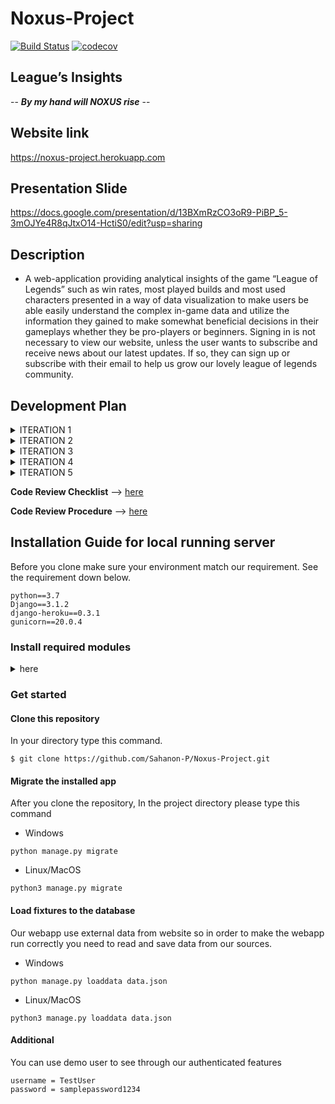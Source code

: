 # Noxus-Project
[![Build Status](https://travis-ci.com/Sahanon-P/Noxus-Project.svg?branch=master)](https://travis-ci.com/Sahanon-P/Noxus-Project) [![codecov](https://codecov.io/gh/Sahanon-P/Noxus-Project/branch/master/graph/badge.svg?token=9E9RDXQ58A)](https://codecov.io/gh/Sahanon-P/Noxus-Project)
## League’s Insights

   -- ***By my hand will NOXUS rise*** --

## Website link

<https://noxus-project.herokuapp.com>

## Presentation Slide

<https://docs.google.com/presentation/d/13BXmRzCO3oR9-PiBP_5-3mOJYe4R8qJtxO14-HctiS0/edit?usp=sharing>

## Description 
             
   - A web-application providing analytical insights of the game “League of Legends” such as win rates, most played builds and most used characters presented in a way of data visualization to make users be able easily understand the complex in-game data and utilize the information they gained to make somewhat beneficial decisions in their gameplays whether they be pro-players or beginners.
Signing in is not necessary to view our website, unless the user wants to subscribe and receive news about our latest updates. If so, they can sign up or subscribe with their email to help us grow our lovely league of legends community.

## Development Plan

<details>
  <summary> ITERATION 1 </summary>
  <p> 

#### PRIORITY
1. Proposal [Single mode + Review]
2. Wiki [Single player]
3. Project Task board [Single player]
4. index.html [1-2 player]
	- Contact us [Single mode]
	- Blank champion page [Single mode]
5. CSS stylesheet[Co-op]
6. Server[Deploy]

#### GOAL
1. Create Homepage and Contact us.
2. Manage Wiki and Readme.

#### FEATURES
1. Home page.
2. Contact Us page.

#### ACCEPTANCE CRITERIA
1. Home page working and stable.
2. Wiki look good and easy to read.

</p>
  </details>

<details>
  <summary> ITERATION 2 </summary>
  <p> 

#### PRIORITY
1. Find data sources
2. Mine data
3. Search bar function
4. Github page availability
5. Improves Home page

#### GOAL
1. Readable champions data.
2. Search bar.
3. Improved Home page.

#### FEATURES
1. json data.
2. Search function

#### ACCEPTANCE CRITERIA
1. Available data for next iteration.

</p>
  </details>

<details>
  <summary> ITERATION 3 </summary>
  <p> 

#### PRIORITY
1. Models Planning
2. Champion Class
3. Contact us Page
4. User experience report.
5. GUI improvement according to UX.

#### GOAL
1. Contact us Page.
2. Improves designs of GUI.
3. Viable Models for database.

#### FEATURES
1. Contact_us.html

#### ACCEPTANCE CRITERIA
1. Working Contact us Page.
2. Possibly improved GUI.
3. Finished Models class.

</p>
  </details>
  
  <details>
  <summary> ITERATION 4 </summary>
  <p> 

#### PRIORITY
1. Viable Models for database.
2. Web app model.

#### GOAL
1. Contact us Page.
2. Home page.
3. Viable Models for database.

#### FEATURES
1. Index.html.
2. Contact_us.html.

#### ACCEPTANCE CRITERIA
1. Working contact us and home page.
2. Working Model data base for web app.

</p>
  </details>

<details>
  <summary> ITERATION 5 </summary>
  <p> 

#### PRIORITY
1. Continue database models.
2. Merging all page together. 
3. Admin logging.

#### GOAL
1. Merging all page.
2. Viable Models for database.

#### FEATURES
1. Admin login

#### ACCEPTANCE CRITERIA
1. Working Web application.
2. Working admin page.
3. Working admin logging
4. Finished Models class.

  </p>
</details>
  
**Code Review Checklist** --> [here](../../wiki/Checklist)

**Code Review Procedure** --> [here](../../wiki/Procedure)


## Installation Guide for local running server
Before you clone make sure your environment match our requirement. See the requirement down below.    
```
python==3.7
Django==3.1.2
django-heroku==0.3.1
gunicorn==20.0.4
```

</p>
  </details>
 
### Install required modules
<details>
  <summary> here </summary>
  <p> 
  
#### Upgrade pip to the lastest version   
- Windows
```shell
python -m pip install --upgrade pip
```
- Linux/MacOS
```shell
python3 -m pip install --upgrade pip
```

#### Install Django
- Windows
```shell
python -m pip install django==3.1.2
```
- Linux/MacOS
```shell
python3 -m pip install django==3.1.2
```

#### Install Gunicorn
- Windows
```shell
python -m pip install gunicorn==20.0.4
```
- Linux/MacOS
```shell
python3 -m pip install gunicorn==20.0.4
```

#### Install Django-Heroku
- Windows
```shell
python -m pip install django-heroku==0.3.1
```
- Linux/MacOS
```shell
python3 -m pip install django-heroku==0.3.1
```

  </p>
</details>

### Get started    
#### Clone this repository
In your directory type this command.    
```shell
$ git clone https://github.com/Sahanon-P/Noxus-Project.git  
```

#### Migrate the installed app
After you clone the repository, In the project directory please type this command    
- Windows
```shell
python manage.py migrate
```
- Linux/MacOS
```shell
python3 manage.py migrate
``` 

#### Load fixtures to the database
Our webapp use external data from website so in order to make the webapp run correctly you need to read and save data from our sources.      

- Windows
```shell
python manage.py loaddata data.json
```
- Linux/MacOS
```shell
python3 manage.py loaddata data.json
``` 

#### Additional
You can use demo user to see through our authenticated features    
```
username = TestUser
password = samplepassword1234
```
